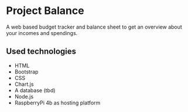 # Project Balance
A web based budget tracker and balance sheet to get an overview about your incomes and spendings.

## Used technologies
- HTML
- Bootstrap
- CSS
- Chart.js
- A database (tbd)
- Node.js
- RaspberryPi 4b as hosting platform
